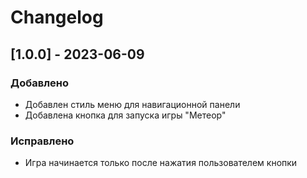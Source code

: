 # Changelog

## [1.0.0] - 2023-06-09
### Добавлено
- Добавлен стиль меню для навигационной панели
- Добавлена кнопка для запуска игры "Метеор"

### Исправлено
- Игра начинается только после нажатия пользователем кнопки
